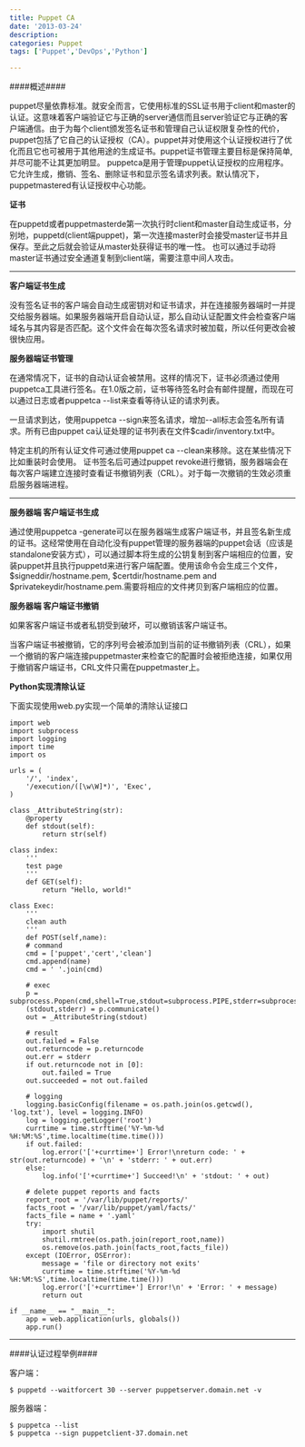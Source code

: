 ```yaml
---
title: Puppet CA
date: '2013-03-24'
description:
categories: Puppet
tags: ['Puppet','DevOps','Python']

---
```


####概述####

puppet尽量依靠标准。就安全而言，它使用标准的SSL证书用于client和master的认证。这意味着客户端验证它与正确的server通信而且server验证它与正确的客户端通信。由于为每个client颁发签名证书和管理自己认证权限复杂性的代价，puppet包括了它自己的认证授权（CA）。puppet并对使用这个认证授权进行了优化而且它也可被用于其他用途的生成证书。puppet证书管理主要目标是保持简单,并尽可能不让其更加明显。
puppetca是用于管理puppet认证授权的应用程序。它允许生成，撤销、签名、删除证书和显示签名请求列表。默认情况下，puppetmastered有认证授权中心功能。

<strong>证书</strong>

在puppetd或者puppetmasterde第一次执行时client和master自动生成证书，分别地，puppetd(client端puppet)，第一次连接master时会接受master证书并且保存。至此之后就会验证从master处获得证书的唯一性。
也可以通过手动将master证书通过安全通道复制到client端，需要注意中间人攻击。

***

<strong>客户端证书生成</strong>

没有签名证书的客户端会自动生成密钥对和证书请求，并在连接服务器端时一并提交给服务器端。如果服务器端开启自动认证，那么自动认证配置文件会检查客户端域名与其内容是否匹配。这个文件会在每次签名请求时被加载，所以任何更改会被很快应用。

<strong>服务器端证书管理</strong>

在通常情况下，证书的自动认证会被禁用。这样的情况下，证书必须通过使用puppetca工具进行签名。在1.0版之前，证书等待签名时会有邮件提醒，而现在可以通过日志或者puppetca --list来查看等待认证的请求列表。

一旦请求到达，使用puppetca --sign<hostname>来签名请求，增加--all标志会签名所有请求。所有已由puppet ca认证处理的证书列表在文件$cadir/inventory.txt中。

特定主机的所有认证文件可通过使用puppet ca --clean<hostname>来移除。这在某些情况下比如重装时会使用。
证书签名后可通过puppet revoke进行撤销，服务器端会在每次客户端建立连接时查看证书撤销列表（CRL）。对于每一次撤销的生效必须重启服务器端进程。

****

<strong>服务器端 客户端证书生成</strong>

通过使用puppetca -generate<hostname>可以在服务器端生成客户端证书，并且签名新生成的证书。这经常使用在自动化没有puppet管理的服务器端的puppet会话（应该是standalone安装方式），可以通过脚本将生成的公钥复制到客户端相应的位置，安装puppet并且执行puppetd来进行客户端配置。使用该命令会生成三个文件，$signeddir/hostname.pem, $certdir/hostname.pem and $privatekeydir/hostname.pem.需要将相应的文件拷贝到客户端相应的位置。


<strong>服务器端 客户端证书撤销</strong>

如果客客户端证书或者私钥受到破坏，可以撤销该客户端证书。

当客户端证书被撤销，它的序列号会被添加到当前的证书撤销列表（CRL），如果一个撤销的客户端连接puppetmaster来检查它的配置时会被拒绝连接，如果仅用于撤销客户端证书，CRL文件只需在puppetmaster上。

<strong>Python实现清除认证</strong>

下面实现使用web.py实现一个简单的清除认证接口

    import web
    import subprocess
    import logging
    import time
    import os

    urls = (
        '/', 'index',
        '/execution/([\w\W]*)', 'Exec',
    )

    class _AttributeString(str):
        @property
        def stdout(self):
            return str(self)

    class index:
        '''
        test page
        '''
        def GET(self):
            return "Hello, world!"

    class Exec:
        '''
        clean auth
        '''
        def POST(self,name):
        # command
        cmd = ['puppet','cert','clean']
        cmd.append(name)
        cmd = ' '.join(cmd)

        # exec
        p = subprocess.Popen(cmd,shell=True,stdout=subprocess.PIPE,stderr=subprocess.PIPE)
        (stdout,stderr) = p.communicate()
        out = _AttributeString(stdout)

        # result
        out.failed = False
        out.returncode = p.returncode
        out.err = stderr
        if out.returncode not in [0]:
            out.failed = True
        out.succeeded = not out.failed

        # logging
        logging.basicConfig(filename = os.path.join(os.getcwd(), 'log.txt'), level = logging.INFO)
        log = logging.getLogger('root')
        currtime = time.strftime('%Y-%m-%d %H:%M:%S',time.localtime(time.time()))
        if out.failed:
            log.error('['+currtime+'] Error!\nreturn code: ' + str(out.returncode) + '\n' + 'stderr: ' + out.err)
        else:
            log.info('['+currtime+'] Succeed!\n' + 'stdout: ' + out)

        # delete puppet reports and facts
        report_root = '/var/lib/puppet/reports/'
        facts_root = '/var/lib/puppet/yaml/facts/'
        facts_file = name + '.yaml'
        try:
            import shutil
            shutil.rmtree(os.path.join(report_root,name))
            os.remove(os.path.join(facts_root,facts_file))
        except (IOError, OSError):
            message = 'file or directory not exits'
            currtime = time.strftime('%Y-%m-%d %H:%M:%S',time.localtime(time.time()))
            log.error('['+currtime+'] Error!\n' + 'Error: ' + message)
            return out

    if __name__ == "__main__":
        app = web.application(urls, globals())
        app.run()

***

####认证过程举例####

客户端：

    $ puppetd --waitforcert 30 --server puppetserver.domain.net -v

服务器端：

    $ puppetca --list
    $ puppetca --sign puppetclient-37.domain.net
